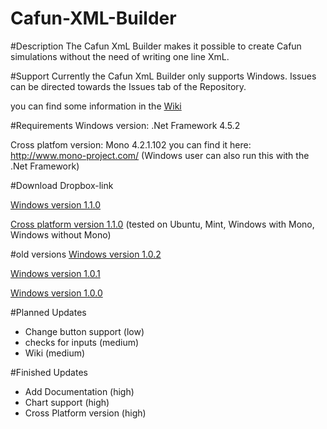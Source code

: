 # Cafun-XML-Builder

#Description
The Cafun XmL Builder makes it possible to create Cafun simulations without the need of writing one line XmL.

#Support
Currently the Cafun XmL Builder only supports Windows.
Issues can be directed towards the Issues tab of the Repository.

you can find some information in the [Wiki](https://github.com/Cranc/Cafun-XML-Builder/wiki)

#Requirements
Windows version: .Net Framework 4.5.2

Cross platfom version: 
Mono 4.2.1.102 you can find it here: http://www.mono-project.com/
(Windows user can also run this with the .Net Framework)

#Download
Dropbox-link

[Windows version 1.1.0](https://www.dropbox.com/s/ln9bd8jnug6zm7f/Cafun-XML-Gen.exe?dl=0)

[Cross platform version 1.1.0](https://www.dropbox.com/s/tdh1sggrxhc4chv/Cafun-XML-Gen.exe?dl=0)
(tested on Ubuntu, Mint, Windows with Mono, Windows without Mono)

#old versions
[Windows version 1.0.2](https://www.dropbox.com/s/hskp4x723godwad/Cafun-XML-Gen.exe?dl=0)

[Windows version 1.0.1](https://www.dropbox.com/s/prjn2sdkc4ovzx4/Cafun-XML-Gen.exe?dl=0)

[Windows version 1.0.0](https://www.dropbox.com/s/juqoc3t6vh12jqr/Cafun-XML-Gen.exe?dl=0)

#Planned Updates
+ Change button support (low)
+ checks for inputs (medium)
+ Wiki (medium)

#Finished Updates
+ Add Documentation (high)
+ Chart support (high)
+ Cross Platform version (high)
